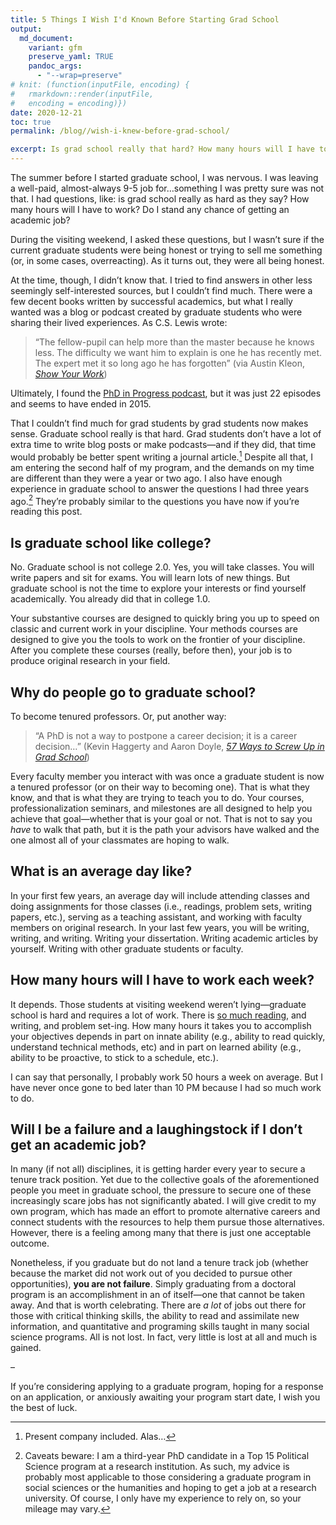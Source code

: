 ```yaml
---
title: 5 Things I Wish I'd Known Before Starting Grad School
output:
  md_document:
    variant: gfm
    preserve_yaml: TRUE
    pandoc_args: 
      - "--wrap=preserve"
# knit: (function(inputFile, encoding) {
#   rmarkdown::render(inputFile, 
#   encoding = encoding)})
date: 2020-12-21
toc: true
permalink: /blog//wish-i-knew-before-grad-school/

excerpt: Is grad school really that hard? How many hours will I have to work? Will I get a job? 
---
```




The summer before I started graduate school, I was nervous. I was leaving a well-paid, almost-always 9-5 job for…something I was pretty sure was not that. I had questions, like: is grad school really as hard as they say? How many hours will I have to work? Do I stand any chance of getting an academic job? 

During the visiting weekend, I asked these questions, but I wasn’t sure if the current graduate students were being honest or trying to sell me something (or, in some cases, overreacting). As it turns out, they were all being honest.

At the time, though, I didn’t know that. I tried to find answers in other less seemingly self-interested sources, but I couldn’t find much. There were a few decent books written by successful academics, but what I really wanted was a blog or podcast created by graduate students who were sharing their lived experiences. As C.S. Lewis wrote:

> “The fellow-pupil can help more than the master because he knows less. The difficulty we want him to explain is one he has recently met. The expert met it so long ago he has forgotten” (via Austin Kleon, *[Show Your Work](https://www.amazon.com/Show-Your-Work-Austin-Kleon/dp/076117897X)*)

Ultimately, I found the [PhD in Progress podcast](http://phdinprogress.com/), but it was just 22 episodes and seems to have ended in 2015.

That I couldn’t find much for grad students by grad students now makes sense. Graduate school really is that hard. Grad students don’t have a lot of extra time to write blog posts or make podcasts—and if they did, that time would probably be better spent writing a journal article.[^1] Despite all that, I am entering the second half of my program, and the demands on my time are different than they were a year or two ago. I also have enough experience in graduate school to answer the questions I had three years ago.[^2] They’re probably similar to the questions you have now if you’re reading this post.

[^1]: Present company included. Alas…

[^2]: Caveats beware: I am a third-year PhD candidate in a Top 15 Political Science program at a research institution. As such, my advice is probably most applicable to those considering a graduate program in social sciences or the humanities and hoping to get a job at a research university. Of course, I only have my experience to rely on, so your mileage may vary.

Is graduate school like college?
--------------------------------

No. Graduate school is not college 2.0. Yes, you will take classes. You will write papers and sit for exams. You will learn lots of new things. But graduate school is not the time to explore your interests or find yourself academically. You already did that in college 1.0.

Your substantive courses are designed to quickly bring you up to speed on classic and current work in your discipline. Your methods courses are designed to give you the tools to work on the frontier of your discipline. After you complete these courses (really, before then), your job is to produce original research in your field.

Why do people go to graduate school?
------------------------------------

To become tenured professors. Or, put another way:

> “A PhD is not a way to postpone a career decision; it is a career decision…” (Kevin Haggerty and Aaron Doyle, *[57 Ways to Screw Up in Grad School](https://www.amazon.com/Ways-Screw-Grad-School-Professional/dp/022628090X)*)

Every faculty member you interact with was once a graduate student is now a tenured professor (or on their way to becoming one). That is what they know, and that is what they are trying to teach you to do. Your courses, professionalization seminars, and milestones are all designed to help you achieve that goal—whether that is your goal or not. That is not to say you *have* to walk that path, but it is the path your advisors have walked and the one almost all of your classmates are hoping to walk.

What is an average day like?
----------------------------

In your first few years, an average day will include attending classes and doing assignments for those classes (i.e., readings, problem sets, writing papers, etc.), serving as a teaching assistant, and working with faculty members on original research. In your last few years, you will be writing, writing, and writing. Writing your dissertation. Writing academic articles by yourself. Writing with other graduate students or faculty.

How many hours will I have to work each week?
---------------------------------------------

It depends. Those students at visiting weekend weren’t lying—graduate school is hard and requires a lot of work. There is [so much reading](2020-12-28-reading), and writing, and problem set-ing. How many hours it takes you to accomplish your objectives depends in part on innate ability (e.g., ability to read quickly, understand technical methods, etc) and in part on learned ability (e.g., ability to be proactive, to stick to a schedule, etc.).

I can say that personally, I probably work 50 hours a week on average. But I have never once gone to bed later than 10 PM because I had so much work to do.

Will I be a failure and a laughingstock if I don’t get an academic job?
-----------------------------------------------------------------------

In many (if not all) disciplines, it is getting harder every year to secure a tenure track position. Yet due to the collective goals of the aforementioned people you meet in graduate school, the pressure to secure one of these increasingly scare jobs has not significantly abated. I will give credit to my own program, which has made an effort to promote alternative careers and connect students with the resources to help them pursue those alternatives. However, there is a feeling among many that there is just one acceptable outcome.

Nonetheless, if you graduate but do not land a tenure track job (whether because the market did not work out of you decided to pursue other opportunities), **you are not failure**. Simply graduating from a doctoral program is an accomplishment in an of itself—one that cannot be taken away. And that is worth celebrating. There are *a lot* of jobs out there for those with critical thinking skills, the ability to read and assimilate new information, and quantitative and programing skills taught in many social science programs. All is not lost. In fact, very little is lost at all and much is gained.

–

If you’re considering applying to a graduate program, hoping for a response on an application, or anxiously awaiting your program start date, I wish you the best of luck.
